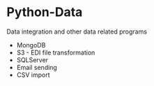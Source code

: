 # Python-Data
Data integration and other data related programs

* MongoDB
* S3 - EDI file transformation
* SQLServer
* Email sending 
* CSV import


